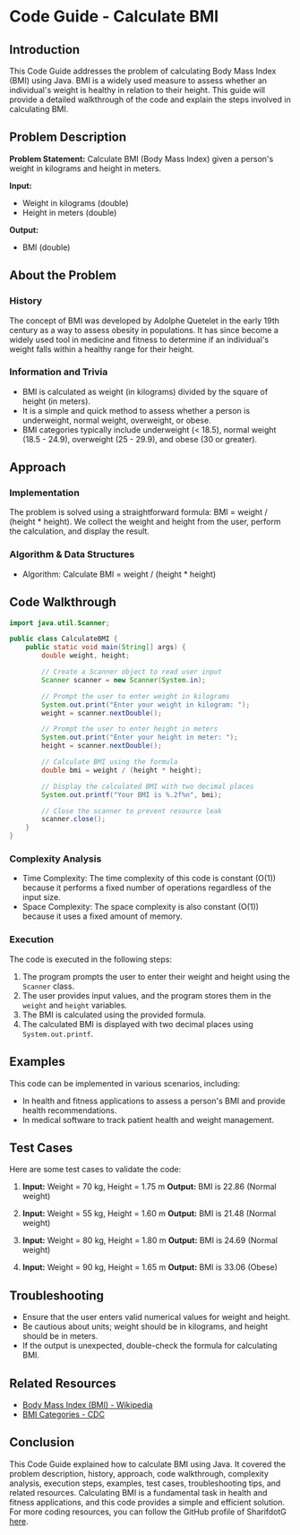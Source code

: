 # Code Guide - Calculate BMI

## Introduction
This Code Guide addresses the problem of calculating Body Mass Index (BMI) using Java. BMI is a widely used measure to assess whether an individual's weight is healthy in relation to their height. This guide will provide a detailed walkthrough of the code and explain the steps involved in calculating BMI.

## Problem Description
**Problem Statement:** Calculate BMI (Body Mass Index) given a person's weight in kilograms and height in meters.

**Input:** 
- Weight in kilograms (double)
- Height in meters (double)

**Output:**
- BMI (double)

## About the Problem
### History
The concept of BMI was developed by Adolphe Quetelet in the early 19th century as a way to assess obesity in populations. It has since become a widely used tool in medicine and fitness to determine if an individual's weight falls within a healthy range for their height.

### Information and Trivia
- BMI is calculated as weight (in kilograms) divided by the square of height (in meters).
- It is a simple and quick method to assess whether a person is underweight, normal weight, overweight, or obese.
- BMI categories typically include underweight (< 18.5), normal weight (18.5 - 24.9), overweight (25 - 29.9), and obese (30 or greater).

## Approach
### Implementation
The problem is solved using a straightforward formula: BMI = weight / (height * height). We collect the weight and height from the user, perform the calculation, and display the result.

### Algorithm & Data Structures
- Algorithm: Calculate BMI = weight / (height * height)

## Code Walkthrough
```java
import java.util.Scanner;

public class CalculateBMI {
    public static void main(String[] args) {
        double weight, height;

        // Create a Scanner object to read user input
        Scanner scanner = new Scanner(System.in);

        // Prompt the user to enter weight in kilograms
        System.out.print("Enter your weight in kilogram: ");
        weight = scanner.nextDouble();

        // Prompt the user to enter height in meters
        System.out.print("Enter your height in meter: ");
        height = scanner.nextDouble();

        // Calculate BMI using the formula
        double bmi = weight / (height * height);

        // Display the calculated BMI with two decimal places
        System.out.printf("Your BMI is %.2f%n", bmi);

        // Close the scanner to prevent resource leak
        scanner.close();
    }
}
```

### Complexity Analysis
- Time Complexity: The time complexity of this code is constant (O(1)) because it performs a fixed number of operations regardless of the input size.
- Space Complexity: The space complexity is also constant (O(1)) because it uses a fixed amount of memory.

### Execution
The code is executed in the following steps:
1. The program prompts the user to enter their weight and height using the `Scanner` class.
2. The user provides input values, and the program stores them in the `weight` and `height` variables.
3. The BMI is calculated using the provided formula.
4. The calculated BMI is displayed with two decimal places using `System.out.printf`.

## Examples
This code can be implemented in various scenarios, including:
- In health and fitness applications to assess a person's BMI and provide health recommendations.
- In medical software to track patient health and weight management.

## Test Cases
Here are some test cases to validate the code:
1. **Input:** Weight = 70 kg, Height = 1.75 m
   **Output:** BMI is 22.86 (Normal weight)
   
2. **Input:** Weight = 55 kg, Height = 1.60 m
   **Output:** BMI is 21.48 (Normal weight)

3. **Input:** Weight = 80 kg, Height = 1.80 m
   **Output:** BMI is 24.69 (Normal weight)

4. **Input:** Weight = 90 kg, Height = 1.65 m
   **Output:** BMI is 33.06 (Obese)

## Troubleshooting
- Ensure that the user enters valid numerical values for weight and height.
- Be cautious about units; weight should be in kilograms, and height should be in meters.
- If the output is unexpected, double-check the formula for calculating BMI.

## Related Resources
- [Body Mass Index (BMI) - Wikipedia](https://en.wikipedia.org/wiki/Body_mass_index)
- [BMI Categories - CDC](https://www.cdc.gov/healthyweight/assessing/bmi/adult_bmi/index.html)

## Conclusion
This Code Guide explained how to calculate BMI using Java. It covered the problem description, history, approach, code walkthrough, complexity analysis, execution steps, examples, test cases, troubleshooting tips, and related resources. Calculating BMI is a fundamental task in health and fitness applications, and this code provides a simple and efficient solution. For more coding resources, you can follow the GitHub profile of SharifdotG [here](https://github.com/SharifdotG).